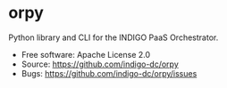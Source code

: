 # orpy

Python library and CLI for the INDIGO PaaS Orchestrator.

* Free software: Apache License 2.0
* Source: https://github.com/indigo-dc/orpy
* Bugs: https://github.com/indigo-dc/orpy/issues
